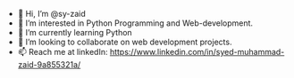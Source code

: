 - 👋 Hi, I’m @sy-zaid
- 👀 I’m interested in Python Programming and Web-development.
- 🌱 I’m currently learning Python
- 💞️ I’m looking to collaborate on web development projects.
- 📫 Reach me at linkedIn: https://www.linkedin.com/in/syed-muhammad-zaid-9a855321a/

<!---
sy-zaid/sy-zaid is a ✨ special ✨ repository because its `README.md` (this file) appears on your GitHub profile.
You can click the Preview link to take a look at your changes.
--->
